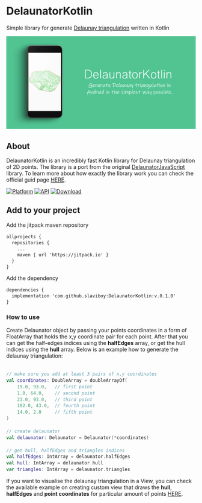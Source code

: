 # DelaunatorKotlin
Simple library for generate [Delaunay triangulation](https://en.wikipedia.org/wiki/Delaunay_triangulation#:~:text=In%20mathematics%20and%20computational%20geometry,triangle%20in%20DT(P).) written in Kotlin

<p align="center">
    <img src="screens/home.png" alt="Image"   />
</p>
 
## About
DelaunatorKotlin is an incredibly fast Kotlin library for Delaunay triangulation of 2D points. The library is a port from the original [DelaunatorJavaScript](https://github.com/mapbox/delaunator) library. To learn more about how exactly the library work you can check the official guid page [HERE](https://slaviboy.github.io/DelaunatorKotlin/).

[![Platform](https://img.shields.io/badge/platform-android-green.svg)](http://developer.android.com/index.html)
[![API](https://img.shields.io/badge/API-21%2B-brightgreen.svg?style=flat)](https://android-arsenal.com/api?level=21)
[![Download](https://img.shields.io/badge/version-0.1.0-blue)](https://github.com/slaviboy/DelaunatorKotlin/releases/tag/v0.1.0)

## Add to your project
Add the jitpack maven repository
```
allprojects {
  repositories {
    ...
    maven { url 'https://jitpack.io' }
  }
}
``` 
Add the dependency
```
dependencies {
  implementation 'com.github.slaviboy:DelaunatorKotlin:v.0.1.0'
}
```
 
### How to use
Create Delaunator object by passing your points coordinates in a form of FloatArray that holds the x,y coordinate pair for each point. After that you can get the half-edges indices using the **halfEdges** array, or get the hull indices using the **hull** array. Below is an example how to generate the delaunay triangulation:
```kotlin

// make sure you add at least 3 pairs of x,y coordinates
val coordinates: DoubleArray = doubleArrayOf(
    19.0, 93.0,   // first point 
    1.0, 64.0,    // second point 
    23.0, 93.0,   // third point
    192.0, 43.0,  // fourth point
    14.0, 2.0     // fifth point
)

// create delaunator
val delaunator: Delaunator = Delaunator(*coordinates)

// get hull, halfEdges and triangles indices
val halfEdges: IntArray = delaunator.halfEdges
val hull: IntArray = delaunator.hull
var triangles: IntArray = delaunator.triangles
```
 
If you want to visualise the delaunay triangulation in a View, you can check the available example on creating custom view that draws the **hull**, **halfEdges** and **point coordinates** for particular amount of points [HERE](https://github.com/slaviboy/DelaunatorKotlin/blob/master/app/src/main/java/com/slaviboy/delaunatorkotlinexamples/DelaunatorView.kt).
 

